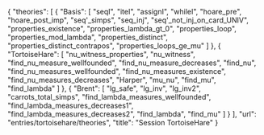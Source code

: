 {
    "theories": [
        {
            "Basis": [
                "seqI",
                "iteI",
                "assignI",
                "whileI",
                "hoare_pre",
                "hoare_post_imp",
                "seq'_simps",
                "seq_inj",
                "seq'_not_inj_on_card_UNIV",
                "properties_existence",
                "properties_lambda_gt_0",
                "properties_loop",
                "properties_mod_lambda",
                "properties_distinct",
                "properties_distinct_contrapos",
                "properties_loops_ge_mu"
            ]
        },
        {
            "TortoiseHare": [
                "nu_witness_properties",
                "nu_witness",
                "find_nu_measure_wellfounded",
                "find_nu_measure_decreases",
                "find_nu",
                "find_nu_measures_wellfounded",
                "find_nu_measures_existence",
                "find_nu_measures_decreases",
                "Harper",
                "mu_nu",
                "find_mu",
                "find_lambda"
            ]
        },
        {
            "Brent": [
                "lg_safe",
                "lg_inv",
                "lg_inv2",
                "carrots_total_simps",
                "find_lambda_measures_wellfounded",
                "find_lambda_measures_decreases1",
                "find_lambda_measures_decreases2",
                "find_lambda",
                "find_mu"
            ]
        }
    ],
    "url": "entries/tortoisehare/theories",
    "title": "Session TortoiseHare"
}
